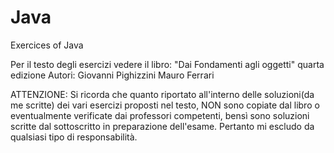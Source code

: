 # Java
Exercices of Java 


Per il testo degli esercizi vedere il libro:
"Dai Fondamenti agli oggetti" quarta edizione
Autori: Giovanni Pighizzini 
        Mauro Ferrari
        
        
ATTENZIONE:
Si ricorda che quanto riportato all'interno delle soluzioni(da me scritte) dei vari esercizi proposti nel testo, 
NON sono copiate dal libro o eventualmente verificate dai professori competenti, bensì sono soluzioni scritte dal sottoscritto 
in preparazione dell'esame. Pertanto mi escludo da qualsiasi tipo di responsabilità.
